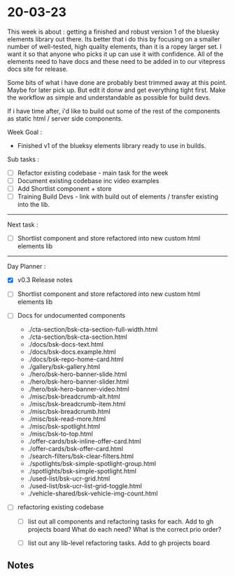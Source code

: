 # 20-03-23

This week is about : getting a finished and robust version 1 of the bluesky elements library out there.
Its better that i do this by focusing on a smaller number of well-tested, high quality elements, than it is a ropey larger set. I want it so that anyone who picks it up can use it with confidence. All of the elements need to have docs and these need to be added in to our vitepress docs site for release.

Some bits of what i have done are probably best trimmed away at this point. Maybe for later pick up. But edit it donw and get everything tight first. Make the workflow as simple and understandable as possible for build devs.

If i have time after, i'd like to build out some of the rest of the components as static html / server side components.

Week Goal :
- Finished v1 of the blueksy elements library ready to use in builds.

Sub tasks :
- [ ] Refactor existing codebase - main task for the week
- [ ] Document existing codebase inc video examples
- [ ] Add Shortlist component + store
- [ ] Training Build Devs - link with build out of elements / transfer existing into the lib.

---

Next task :
- [ ] Shortlist component and store refactored into new custom html elements lib

---

Day Planner :

- [x] v0.3 Release notes
- [ ] Shortlist component and store refactored into new custom html elements lib
- [ ] Docs for undocumented components

    - ./cta-section/bsk-cta-section-full-width.html
    - ./cta-section/bsk-cta-section.html
    - ./docs/bsk-docs-text.html
    - ./docs/bsk-docs.example.html
    - ./docs/bsk-repo-home-card.html
    - ./gallery/bsk-gallery.html
    - ./hero/bsk-hero-banner-slide.html
    - ./hero/bsk-hero-banner-slider.html
    - ./hero/bsk-hero-banner-video.html
    - ./misc/bsk-breadcrumb-alt.html
    - ./misc/bsk-breadcrumb-item.html
    - ./misc/bsk-breadcrumb.html
    - ./misc/bsk-read-more.html
    - ./misc/bsk-spotlight.html
    - ./misc/bsk-to-top.html
    - ./offer-cards/bsk-inline-offer-card.html
    - ./offer-cards/bsk-offer-card.html
    - ./search-filters/bsk-clear-filters.html
    - ./spotlights/bsk-simple-spotlight-group.html
    - ./spotlights/bsk-simple-spotlight.html
    - ./used-list/bsk-ucr-grid.html
    - ./used-list/bsk-ucr-list-grid-toggle.html
    - ./vehicle-shared/bsk-vehicle-img-count.html


- [ ] refactoring existing codebase
  - [ ] list out all components and refactoring tasks for each. Add to gh projects board
        What do each need?
        What is the correct prio order?
  - [ ] list out any lib-level refactoring tasks. Add to gh projects board


## Notes



